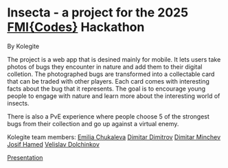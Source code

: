# Insecta - a project for the 2025 [FMI{Codes}](https://fmicodes.com/bg) Hackathon
By Kolegite

The project is a web app that is desined mainly for mobile. It lets users take photos of bugs they encounter in nature and add them to their digital colletion.
The photographed bugs are transformed into a collectable card that can be traded with other players. Each card comes with interesting facts about the bug that it represents.
The goal is to encourage young people to engage with nature and learn more about the interesting world of insects.

There is also a PvE experience where people choose 5 of the strongest bugs from their collection and go up against a virtual enemy.


Kolegite team members:
[Emilia Chukaleva](https://github.com/michislava)
[Dimitar Dimitrov](https://github.com/Dimpex0)
[Dimitar Minchev](https://github.com/DimitarM45)
[Josif Hamed](https://github.com/JIOjosBG)
[Velislav Dolchinkov](https://github.com/Veli82)


[Presentation](https://docs.google.com/presentation/d/1wmi0KJdEaD5OrZQH06YVH6OF5yNeksDiPZnYa-MB4Ns/edit?usp=sharing)

